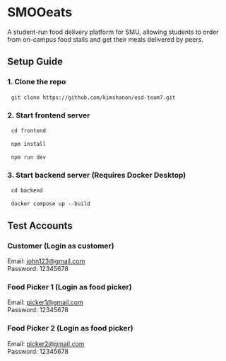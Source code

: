 # SMOOeats

A student-run food delivery platform for SMU, allowing students to order from on-campus food stalls and get their meals delivered by peers.

## Setup Guide
### 1. Clone the repo
<pre> <code>git clone https://github.com/kimshanon/esd-team7.git</code> </pre>

### 2. Start frontend server
<pre> <code>cd frontend</code> </pre>
<pre> <code>npm install</code> </pre>
<pre> <code>npm run dev</code> </pre>

### 3. Start backend server (Requires Docker Desktop)

<pre> <code>cd backend</code> </pre>
<pre> <code>docker compose up --build</code> </pre>

## Test Accounts
### Customer (Login as customer)
Email: john123@gmail.com  
Password: 12345678

### Food Picker 1 (Login as food picker)
Email: picker1@gmail.com  
Password: 12345678

### Food Picker 2 (Login as food picker)
Email: picker2@gmail.com  
Password: 12345678





